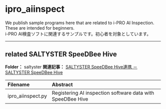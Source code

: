 # ipro_aiinspect

We publish sample programs here that are related to i-PRO AI Inspection. These are intended for beginners.  
i-PRO AI検査ソフトに関連するサンプルです。初心者を対象としています。

---

## related SALTYSTER SpeeDBee Hive

**Folder：** saltyster
**関連記事：** [SALTYSTER SpeeDBee Hive連携 － SALTYSTER SpeeDBee Hive](https://i-pro-corp.github.io/Programing-Items/aiinspect/integrate_with_speedbeehive.html)

| Filename                                       | Abstract                                                                        |
|:-----------------------------------------------|:--------------------------------------------------------------------------------|
| ipro_aiinspect.py                              | Registering AI inspection software data with SpeeDBee Hive                      |

